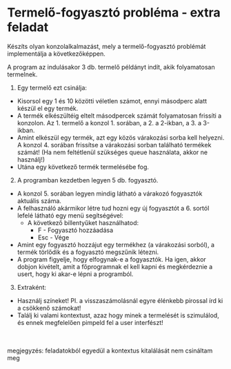 # Termelő-fogyasztó probléma - extra feladat

Készíts olyan konzolalkalmazást, mely a termelő-fogyasztó problémát implementálja a következőképpen.

A program az indulásakor 3 db. termelő példányt indít, akik folyamatosan termelnek. 

 1. Egy termelő ezt csinálja:
   - Kisorsol egy 1 és 10 közötti véletlen számot, ennyi másodperc alatt készül el egy termék.
   - A termék elkészültéig eltelt másodpercek számát folyamatosan frissíti a konzolon. Az 1. termelő a konzol 1. sorában, a 2. a 2-ikban, a 3. a 3-ikban.
   - Amint elkészül egy termék, azt egy közös várakozási sorba kell helyezni. A konzol 4. sorában frissítse a várakozási sorban található termékek számát! (Ha nem feltétlenül szükséges queue használata, akkor ne használj!)
   - Utána egy következő termék termelésébe fog.
 2. A programban kezdetben legyen 5 db. fogyasztó.
   - A konzol 5. sorában legyen mindig látható a várakozó fogyasztók aktuális száma.
   - A felhasználó akármikor létre tud hozni egy új fogyasztót a 6. sortól lefelé látható egy menü segítségével:
     - A következő billentyűket használhatod:
       - F - Fogyasztó hozzáadása
       - Esc - Vége
   - Amint egy fogyasztó hozzájut egy termékhez (a várakozási sorból), a termék törlődik és a fogyasztó megszűnik létezni.
   - A program figyelje, hogy elfogynak-e a fogyasztók. Ha igen, akkor dobjon kivételt, amit a főprogramnak el kell kapni és megkérdeznie a usert, hogy ki akar-e lépni a programból.

 3. Extraként:
   - Használj színeket! Pl. a visszaszámolásnál egyre élénkebb pirossal írd ki a csökkenő számokat!
   - Találj ki valami kontextust, azaz hogy minek a termelését is szimulálod, és ennek megfelelően pimpeld fel a user interfészt!

<br><br>
megjegyzés: feladatokból egyedül a kontextus kitalálását nem csináltam meg
